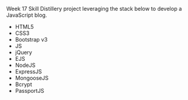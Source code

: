 Week 17 Skill Distillery project leveraging the stack below to develop a JavaScript blog.

  - HTML5
  - CSS3
  - Bootstrap v3
  - JS
  - jQuery
  - EJS
  - NodeJS
  - ExpressJS
  - MongooseJS
  - Bcrypt
  - PassportJS
